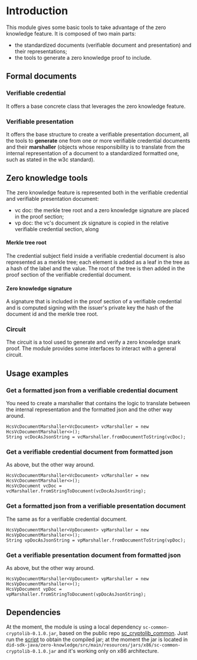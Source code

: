 # Introduction
This module gives some basic tools to take advantage of the zero knowledge feature.
It is composed of two main parts:
- the standardized documents (verifiable document and presentation) and their representations;
- the tools to generate a zero knowledge proof to include.

## Formal documents
### Verifiable credential
It offers a base concrete class that leverages the zero knowledge feature.

### Verifiable presentation
It offers the base structure to create a verifiable presentation document, all the tools to **generate** one from one or more verifiable credential documents and their **marshaller** (objects whose responsibility is to translate from the internal representation of a document to a standardized formatted one, such as stated in the w3c standard).

## Zero knowledge tools
The zero knowledge feature is represented both in the verifiable credential and verifiable presentation document:
- vc doc: the merkle tree root and a zero knowledge signature are placed in the proof section;
- vp doc: the vc's document zk signature is copied in the relative verifiable credential section, along

#### Merkle tree root
The credential subject field inside a verifiable credential document is also represented as a merkle tree; each element is added as a leaf in the tree
as a hash of the label and the value. The root of the tree is then added in the proof section of the verifiable credential document. 

#### Zero knowledge signature
A signature that is included in the proof section of a verifiable credential and is computed signing with the issuer's private key
the hash of the document id and the merkle tree root.

### Circuit
The circuit is a tool used to generate and verify a zero knowledge snark proof. The module provides some interfaces
to interact with a general circuit.

## Usage examples
### Get a formatted json from a verifiable credential document 
You need to create a marshaller that contains the logic to translate between the internal representation and 
the formatted json and the other way around.
```
HcsVcDocumentMarshaller<VcDocument> vcMarshaller = new HcsVcDocumentMarshaller<>(); 
String vcDocAsJsonString = vcMarshaller.fromDocumentToString(vcDoc);
```

### Get a verifiable credential document from formatted json
As above, but the other way around.
```
HcsVcDocumentMarshaller<VcDocument> vcMarshaller = new HcsVcDocumentMarshaller<>(); 
HcsVcDocument vcDoc = vcMarshaller.fromStringToDocument(vcDocAsJsonString);
```

### Get a formatted json from a verifiable presentation document
The same as for a verifiable credential document.
```
HcsVpDocumentMarshaller<VpDocument> vpMarshaller = new HcsVpDocumentMarshaller<>(); 
String vpDocAsJsonString = vpMarshaller.fromDocumentToString(vpDoc);
```

### Get a verifiable presentation document from formatted json
As above, but the other way around.
```
HcsVpDocumentMarshaller<VpDocument> vpMarshaller = new HcsVpDocumentMarshaller<>(); 
HcsVpDocument vpDoc = vpMarshaller.fromStringToDocument(vpDocAsJsonString);
``` 

## Dependencies
At the moment, the module is using a local dependency `sc-common-cryptolib-0.1.0.jar`, based on the 
public repo [sc_cryptolib_common](https://github.com/HorizenOfficial/sc_cryptolib_common). 
Just run the [script](https://github.com/HorizenOfficial/sc_cryptolib_common/blob/master/build/build_jar_tweedle.sh) to obtain the compiled jar; at the moment the jar is located in `did-sdk-java/zero-knowledge/src/main/resources/jars/x86/sc-common-cryptolib-0.1.0.jar` and it's working only on x86 architecture. 